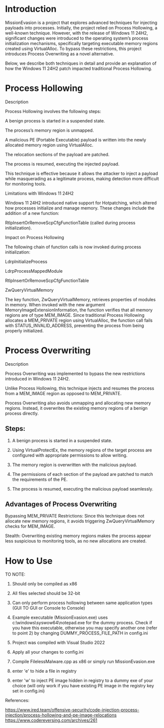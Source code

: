 # Introduction
MissionEvasion is a project that explores advanced techniques for injecting payloads into processes. Initially, the project relied on Process Hollowing, a well-known technique. However, with the release of Windows 11 24H2, significant changes were introduced to the operating system’s process initialization mechanisms, specifically targeting executable memory regions created using VirtualAlloc. To bypass these restrictions, this project introduces Process Overwriting as a novel alternative.

Below, we describe both techniques in detail and provide an explanation of how the Windows 11 24H2 patch impacted traditional Process Hollowing.

# Process Hollowing

Description

Process Hollowing involves the following steps:

A benign process is started in a suspended state.

The process’s memory region is unmapped.

A malicious PE (Portable Executable) payload is written into the newly allocated memory region using VirtualAlloc.

The relocation sections of the payload are patched.

The process is resumed, executing the injected payload.

This technique is effective because it allows the attacker to inject a payload while masquerading as a legitimate process, making detection more difficult for monitoring tools.

Limitations with Windows 11 24H2

Windows 11 24H2 introduced native support for Hotpatching, which altered how processes initialize and manage memory. These changes include the addition of a new function:

RtlpInsertOrRemoveScpCfgFunctionTable (called during process initialization).

Impact on Process Hollowing

The following chain of function calls is now invoked during process initialization:

LdrpInitializeProcess

LdrpProcessMappedModule

RtlpInsertOrRemoveScpCfgFunctionTable

ZwQueryVirtualMemory

The key function, ZwQueryVirtualMemory, retrieves properties of modules in memory. When invoked with the new argument MemoryImageExtensionInformation, the function verifies that all memory regions are of type MEM_IMAGE. Since traditional Process Hollowing allocates a MEM_PRIVATE region using VirtualAlloc, the function call fails with STATUS_INVALID_ADDRESS, preventing the process from being properly initialized.

# Process Overwriting

Description

Process Overwriting was implemented to bypass the new restrictions introduced in Windows 11 24H2. 

Unlike Process Hollowing, this technique injects and resumes the process from a MEM_IMAGE region as opposed to MEM_PRIVATE. 

Process Overwriting also avoids unmapping and allocating new memory regions.  Instead, it overwrites the existing memory regions of a benign process directly.

## Steps:
1. A benign process is started in a suspended state.

2. Using VirtualProtectEx, the memory regions of the target process are configured with appropriate permissions to allow writing.

3. The memory region is overwritten with the malicious payload.

4. The permissions of each section of the payload are patched to match the requirements of the PE.

5. The process is resumed, executing the malicious payload seamlessly.

## Advantages of Process Overwriting

Bypassing MEM_PRIVATE Restrictions: Since this technique does not allocate new memory regions, it avoids triggering ZwQueryVirtualMemory checks for MEM_IMAGE.

Stealth: Overwriting existing memory regions makes the process appear less suspicious to monitoring tools, as no new allocations are created.



# How to Use

TO NOTE:
1. Should only be compiled as x86
2. All files selected should be 32-bit
3. Can only perform process hollowing between same application types (GUI TO GUI or Console to Console)
4. Example executable (MissionEvasion.exe) uses c:\windows\syswow64\notepad.exe for the dummy process. Check if you have this executable, otherwise you may specify another one (refer to point 2) by changing DUMMY_PROCESS_FILE_PATH in config.ini
5. Project was compiled with Visual Studio 2022

1. Apply all your changes to config.ini
2. Compile FilelessMalware.cpp as x86 or simply run MissionEvasion.exe
3. enter 'e' to hide a file in registry
4. enter 'w' to inject PE image hidden in registry to a dummy exe of your choice (will only work if you have existing PE image in the registry key set in config.ini)


References:


https://www.ired.team/offensive-security/code-injection-process-injection/process-hollowing-and-pe-image-relocations
https://www.codereversing.com/archives/261
